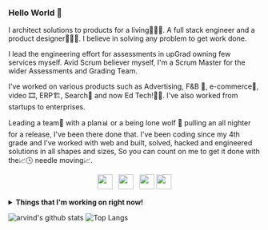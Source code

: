 ### Hello World 👋

I architect solutions to products for a living👨🏽‍💻. A full stack engineer and a product designer👨🏽‍🎨. I believe in solving any problem to get work done.

I lead the engineering effort for assessments in upGrad owning few services myself. Avid Scrum believer myself, I'm a Scrum Master for the wider Assessments and Grading Team.

I've worked on various products such as Advertising, F&B 🍕, e-commerce🛒, video 🎞️, ERP🏗️, Search🔎 and now Ed Tech!👨‍🎓. I've also worked from startups to enterprises.

Leading a team👥 with a plan📊 or a being lone wolf 🐺 pulling an all nighter for a release, I've been there done that. I've been coding since my 4th grade and I've worked with web and built, solved, hacked and engineered solutions in all shapes and sizes, So you can count on me to get it done with the📈🕓 needle moving📈.

<p align='center'>
<a href="https://www.linkedin.com/in/thearvindnarayan/"><img height="30" src="https://media-exp1.licdn.com/dms/image/C5103AQF67HSujVz8Cg/profile-displayphoto-shrink_400_400/0?e=1605139200&v=beta&t=MjLtujPsMtnGTV_zSnalE_L0sYyGXH2uWcr2G5mUcOU"></a>&nbsp;&nbsp;
<a href="https://www.instagram.com/arwwwind/"><img height="30" src="https://github.com/singhkshitij/singhkshitij/blob/master/instagram.png?raw=true"></a>&nbsp;&nbsp;
<a href="mailto:thearvindnarayan@gmail.com"><img height="30" src="https://github.com/singhkshitij/singhkshitij/blob/master/mail.png?raw=true"></a>
<a href="https://thearvindnarayan.now.sh"><img height="30" src="https://github.com/singhkshitij/singhkshitij/blob/master/blog.png?raw=true"></a>
</p>

<details>
 <summary><strong>Things that I'm working on right now!</strong></summary>
 <ul>
   <li> Building/Architecting a high performing PWA/Webapp for upGrad's LMS. </li>
   <li> Learning and Reaserching on Digital Products (baby steps to becomming a PM)</li>
   <li> Learning Golang. </li>
   <li> Building a Online Timed Assessments and Quizes for upGrad. </li>
   <li> Building a Minimal Design System</li>
  </ul>
</details>

![arvind's github stats](https://github-readme-stats.vercel.app/api?username=thearvindnarayan&hide=contribs,prs&show_icons=true&hide_border=true&title_color=000)
![Top Langs](https://github-readme-stats.vercel.app/api/top-langs/?username=thearvindnarayan&layout=compact&hide_border=true)
